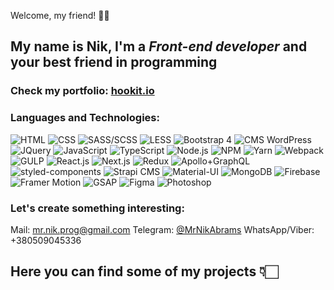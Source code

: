 Welcome, my friend! 👋🏼

## My name is **Nik**, I'm a *Front-end developer* and your best friend in programming

### Check my portfolio: [hookit.io](https://hookit.io)
    
### Languages and Technologies:
![HTML](https://img.shields.io/badge/-HTML-090909?style=for-the-badge&logo=html5)
![CSS](https://img.shields.io/badge/-CSS-090909?style=for-the-badge&logo=css3)
![SASS/SCSS](https://img.shields.io/badge/-SASS/SCSS-090909?style=for-the-badge&logo=Sass)
![LESS](https://img.shields.io/badge/-LESS-090909?style=for-the-badge&logo=Less)
![Bootstrap 4](https://img.shields.io/badge/-Bootstrap_4-090909?style=for-the-badge&logo=Bootstrap)
![CMS WordPress](https://img.shields.io/badge/-CMS_WordPress-090909?style=for-the-badge&logo=WordPress)
![JQuery](https://img.shields.io/badge/-JQuery-090909?style=for-the-badge&logo=JQuery)
![JavaScript](https://img.shields.io/badge/-JavaScript-090909?style=for-the-badge&logo=JavaScript)
![TypeScript](https://img.shields.io/badge/-TypeScript-090909?style=for-the-badge&logo=TypeScript)
![Node.js](https://img.shields.io/badge/-Node.js-090909?style=for-the-badge&logo=Node.js)
![NPM](https://img.shields.io/badge/-NPM-090909?style=for-the-badge&logo=npm)
![Yarn](https://img.shields.io/badge/-Yarn-090909?style=for-the-badge&logo=Yarn)
![Webpack](https://img.shields.io/badge/-Webpack-090909?style=for-the-badge&logo=Webpack)
![GULP](https://img.shields.io/badge/-GULP-090909?style=for-the-badge&logo=gulp)
![React.js](https://img.shields.io/badge/-React.js-090909?style=for-the-badge&logo=React)
![Next.js](https://img.shields.io/badge/-Next.js-090909?style=for-the-badge&logo=Next.js)
![Redux](https://img.shields.io/badge/-Redux-090909?style=for-the-badge&logo=Redux)
![Apollo+GraphQL](https://img.shields.io/badge/-Apollo+GraphQL-090909?style=for-the-badge&logo=Apollo-GraphQL)
![styled-components](https://img.shields.io/badge/-styled--components-090909?style=for-the-badge&logo=styled-components)
![Strapi CMS](https://img.shields.io/badge/-CMS_Strapi-090909?style=for-the-badge&logo=Strapi)
![Material-UI](https://img.shields.io/badge/-Material--UI-090909?style=for-the-badge&logo=Material-UI)
![MongoDB](https://img.shields.io/badge/-MongoDB-090909?style=for-the-badge&logo=MongoDB)
![Firebase](https://img.shields.io/badge/-Firebase-090909?style=for-the-badge&logo=Firebase)
![Framer Motion](https://img.shields.io/badge/-Framer_Motion-090909?style=for-the-badge&logo=Framer)
![GSAP](https://img.shields.io/badge/-GSAP-090909?style=for-the-badge&logo=GreenSock)
![Figma](https://img.shields.io/badge/-Figma-090909?style=for-the-badge&logo=Figma)
![Photoshop](https://img.shields.io/badge/-Photoshop-090909?style=for-the-badge&logo=Adobe-Photoshop)

### Let's create something interesting:
Mail: mr.nik.prog@gmail.com
Telegram: [@MrNikAbrams](https://t.me/@MrNikAbrams)
WhatsApp/Viber: +380509045336
    


## Here you can find some of my projects 👇🏻
